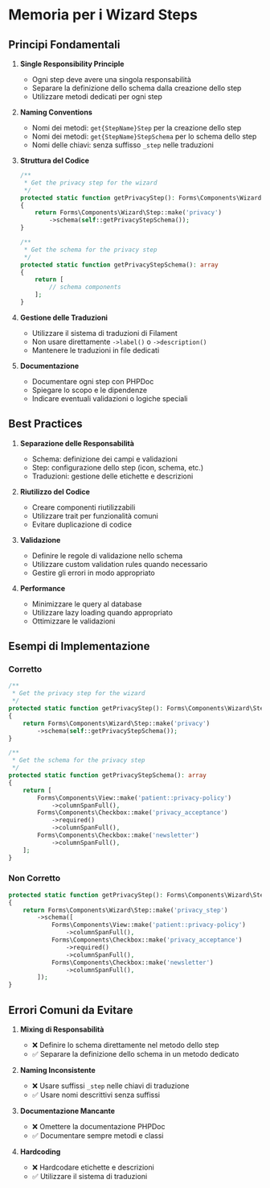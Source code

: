 # Memoria per i Wizard Steps

## Principi Fondamentali

1. **Single Responsibility Principle**
   - Ogni step deve avere una singola responsabilità
   - Separare la definizione dello schema dalla creazione dello step
   - Utilizzare metodi dedicati per ogni step

2. **Naming Conventions**
   - Nomi dei metodi: `get{StepName}Step` per la creazione dello step
   - Nomi dei metodi: `get{StepName}StepSchema` per lo schema dello step
   - Nomi delle chiavi: senza suffisso `_step` nelle traduzioni

3. **Struttura del Codice**
   ```php
   /**
    * Get the privacy step for the wizard
    */
   protected static function getPrivacyStep(): Forms\Components\Wizard\Step
   {
       return Forms\Components\Wizard\Step::make('privacy')
           ->schema(self::getPrivacyStepSchema());
   }

   /**
    * Get the schema for the privacy step
    */
   protected static function getPrivacyStepSchema(): array
   {
       return [
           // schema components
       ];
   }
   ```

4. **Gestione delle Traduzioni**
   - Utilizzare il sistema di traduzioni di Filament
   - Non usare direttamente `->label()` o `->description()`
   - Mantenere le traduzioni in file dedicati

5. **Documentazione**
   - Documentare ogni step con PHPDoc
   - Spiegare lo scopo e le dipendenze
   - Indicare eventuali validazioni o logiche speciali

## Best Practices

1. **Separazione delle Responsabilità**
   - Schema: definizione dei campi e validazioni
   - Step: configurazione dello step (icon, schema, etc.)
   - Traduzioni: gestione delle etichette e descrizioni

2. **Riutilizzo del Codice**
   - Creare componenti riutilizzabili
   - Utilizzare trait per funzionalità comuni
   - Evitare duplicazione di codice

3. **Validazione**
   - Definire le regole di validazione nello schema
   - Utilizzare custom validation rules quando necessario
   - Gestire gli errori in modo appropriato

4. **Performance**
   - Minimizzare le query al database
   - Utilizzare lazy loading quando appropriato
   - Ottimizzare le validazioni

## Esempi di Implementazione

### Corretto
```php
/**
 * Get the privacy step for the wizard
 */
protected static function getPrivacyStep(): Forms\Components\Wizard\Step
{
    return Forms\Components\Wizard\Step::make('privacy')
        ->schema(self::getPrivacyStepSchema());
}

/**
 * Get the schema for the privacy step
 */
protected static function getPrivacyStepSchema(): array
{
    return [
        Forms\Components\View::make('patient::privacy-policy')
            ->columnSpanFull(),
        Forms\Components\Checkbox::make('privacy_acceptance')
            ->required()
            ->columnSpanFull(),
        Forms\Components\Checkbox::make('newsletter')
            ->columnSpanFull(),
    ];
}
```

### Non Corretto
```php
protected static function getPrivacyStep(): Forms\Components\Wizard\Step
{
    return Forms\Components\Wizard\Step::make('privacy_step')
        ->schema([
            Forms\Components\View::make('patient::privacy-policy')
                ->columnSpanFull(),
            Forms\Components\Checkbox::make('privacy_acceptance')
                ->required()
                ->columnSpanFull(),
            Forms\Components\Checkbox::make('newsletter')
                ->columnSpanFull(),
        ]);
}
```

## Errori Comuni da Evitare

1. **Mixing di Responsabilità**
   - ❌ Definire lo schema direttamente nel metodo dello step
   - ✅ Separare la definizione dello schema in un metodo dedicato

2. **Naming Inconsistente**
   - ❌ Usare suffissi `_step` nelle chiavi di traduzione
   - ✅ Usare nomi descrittivi senza suffissi

3. **Documentazione Mancante**
   - ❌ Omettere la documentazione PHPDoc
   - ✅ Documentare sempre metodi e classi

4. **Hardcoding**
   - ❌ Hardcodare etichette e descrizioni
   - ✅ Utilizzare il sistema di traduzioni 